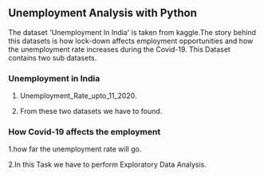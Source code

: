 ## Unemployment Analysis with Python

The dataset 'Unemployment In India' is taken from kaggle.The story behind this datasets is how lock-down affects employment opportunities and how the unemployment rate increases during the Covid-19. This Dataset contains two sub datasets.

### Unemployment in India

1. Unemployment_Rate_upto_11_2020.
   
2. From these two datasets we have to found.

### How Covid-19 affects the employment

1.how far the unemployment rate will go.

2.In this Task we have to perform Exploratory Data Analysis.
